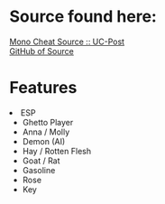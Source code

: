 # Source found here:
<a href="https://www.unknowncheats.me/forum/other-games/TEST420137-phasmophobia-mono-cheat.html">Mono Cheat Source :: UC-Post</a> <br>
<a href="https://github.com/bensm1/PhasmoPAYTOCHEATphobia">GitHub of Source</a> <br>

# Features
<li>ESP
<ul>
<li>Ghetto Player
<li>Anna / Molly
<li>Demon (AI)
<li>Hay / Rotten Flesh
<li>Goat / Rat
<li>Gasoline
<li>Rose
<li>Key
